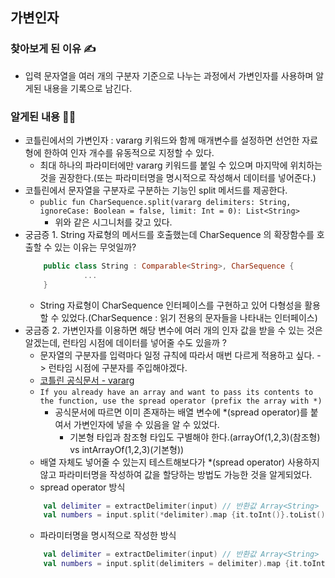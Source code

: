 ## 가변인자

### 찾아보게 된 이유 ✍️

- 입력 문자열을 여러 개의 구분자 기준으로 나누는 과정에서 가변인자를 사용하며 알게된 내용을 기록으로 남긴다.

### 알게된 내용 🧑‍💻

- 코틀린에서의 가변인자 : vararg 키워드와 함께 매개변수를 설정하면 선언한 자료형에 한하여 인자 개수를 유동적으로 지정할 수 있다.
  - 최대 하나의 파라미터에만 vararg 키워드를 붙일 수 있으며 마지막에 위치하는 것을 권장한다.(또는 파라미터명을 명시적으로 작성해서 데이터를 넣어준다.)
- 코틀린에서 문자열을 구분자로 구분하는 기능인 split 메서드를 제공한다.
    - `public fun CharSequence.split(vararg delimiters: String, ignoreCase: Boolean = false, limit: Int = 0): List<String>`
        - 위와 같은 시그니처를 갖고 있다.
- 궁금증 1. String 자료형의 메서드를 호출했는데 CharSequence 의 확장함수를 호출할 수 있는 이유는 무엇일까?
   ```kotlin
       public class String : Comparable<String>, CharSequence {
                ...
       }
   ```
    - String 자료형이 CharSequence 인터페이스를 구현하고 있어 다형성을 활용할 수 있었다.(CharSequence : 읽기 전용의 문자들을 나타내는 인터페이스)
- 궁금증 2. 가변인자를 이용하면 해당 변수에 여러 개의 인자 값을 받을 수 있는 것은 알겠는데, 런타임 시점에 데이터를 넣어줄 수도 있을까 ?
    - 문자열의 구분자를 입력마다 일정 규칙에 따라서 매번 다르게 적용하고 싶다. -> 런타임 시점에 구분자를 주입해야겠다.
    - [코틀린 공식문서 - vararg](https://kotlinlang.org/docs/functions.html#variable-number-of-arguments-varargs)
    - `If you already have an array and want to pass its contents to the function, use the spread operator (prefix the array with *)`
        - 공식문서에 따르면 이미 존재하는 배열 변수에 *(spread operator)를 붙여서 가변인자에 넣을 수 있음을 알 수 있었다.
          - 기본형 타입과 참조형 타입도 구별해야 한다.(arrayOf(1,2,3)(참조형) vs intArrayOf(1,2,3)(기본형))
    - 배열 자체도 넣어줄 수 있는지 테스트해보다가 *(spread operator) 사용하지 않고 파라미터명을 작성하여 값을 할당하는 방법도 가능한 것을 알게되었다.
    - spread operator 방식
    ```kotlin
        val delimiter = extractDelimiter(input) // 반환값 Array<String>
        val numbers = input.split(*delimiter).map {it.toInt()}.toList() // * 연산자를 사용해서 가변인자에 값을 넣어주었다.
    ```
    - 파라미터명을 명시적으로 작성한 방식
    ```kotlin
        val delimiter = extractDelimiter(input) // 반환값 Array<String>
        val numbers = input.split(delimiters = delimiter).map {it.toInt()}.toList() // split 메서드의 매개변수명인 delimiters 에 값을 할당했다.
    ```